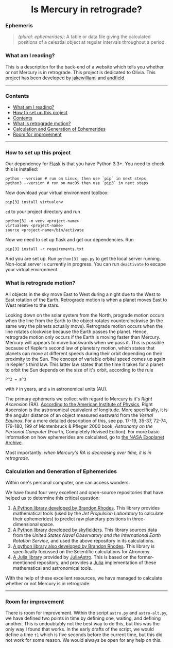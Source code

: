<h1 align="center">
  Is Mercury in retrograde?
</h1>

### Ephemeris

> *(plural: ephemerides)*: A table or data file giving the calculated positions of a celestial object at regular intervals throughout a period.

### What am I reading?

This is a description for the back-end of a website which tells you whether or not Mercury is in retrograde.  This project is dedicated to Olivia.  This project has been developed by [jakewilliami](https://github.com/jakewilliami) and [andfield](https://github.com/andfield).

---

### Contents

- [What am I reading?](#what-am-i-reading?)
- [How to set up this project](#how-to-set-up-this-project)
- [Contents](#contents)
- [What is retrograde motion?](#what-is-reterograde-motion?)
- [Calculation and Generation of Ephemerides](#calculation-and-generation-of-ephemerides)
- [Room for improvement](#room-for-improvement)

---

### How to set up this project

Our dependency for [Flask](https://palletsprojects.com/p/flask/) is that you have Python 3.3+.  You need to check this is installed:
```
python --version # run on Linux; then use `pip` in next steps
python3 --version # run on macOS then use `pip3` in next steps
```
Now download your virtual environment toolbox:
```
pip[3] install virtualenv
```
`cd` to your project directory and run
```
python[3] -m venv <project-name>
virtualenv <project-name>
source <project-name>/bin/activate
```
Now we need to set up flask and get our dependencies.  Run
```
pip[3] install -r requirements.txt
```
And you are set up.  Run `python[3] app.py` to get the local server running.  Non-local server is currently in progress.  You can run `deactivate` to escape your virtual environment.


### What is retrograde motion?
All objects in the sky move East to West during a night due to the West to East rotation of the Earth.  Retrograde motion is when a planet moves East to West relative to the stars.

Looking down on the solar system from the North, prograde motion occurs when the line from the Earth to the object rotates counterclockwise (in the same way the planets actually move). Retrograde motion occurs when the line rotates clockwise because the Earth passes the planet.  Hence, retrograde motion only occurs if the Earth is moving faster than Mercury.  Mercury will appears to move backwards when we pass it.  This is possible because of Kepler’s second law of planetary motion, which states that planets can move at different speeds during their orbit depending on their proximity to the Sun.  The concept of variable orbital speed comes up again in Kepler's third law.  This latter law states that the time it takes for a planet to orbit the Sun depends on the size of it's orbit, according to the rule
```
P^2 = a^3
```
with `P` in years, and `a` in astronomical units (AU).

The primary ephemeris we collect with regard to Mercury is it's *Right Ascension* (RA).  [According to the American Institute of Physics](https://www.aip.org/sites/default/files/history/teaching-guides/follow-drinking-gourd/Follow%20the%20Drinking%20Gourd_RA%20Dec%20Handout.pdf), Right Ascension is the astronomical equivalent of longitude.  More specifically, it is the angular distance of an object measured eastward from the *Vernal Equinox*.  For a more detailed description of this, see pp. 17-19, 35-37, 72-74, 179-180, 199 of Montenbruck & Pfleger 2000 book, *Astronomy on the Personal Computer* (Fourth, Completely Revised Edition).  For more basic information on how ephemerides are calculated, go to [the NASA Exoplanet Archive](https://exoplanetarchive.ipac.caltech.edu/docs/transit_algorithms.html).

Most importantly: *when Mercury's RA is decreasing over time, it is in retrograde*.

### Calculation and Generation of Ephemerides

Within one's personal computer, one can access wonders.

We have found four very excellent and open-source repositories that have helped us to determine this critical question:

1. [A Python library developed by Brandon Rhodes](https://github.com/brandon-rhodes/python-jplephem).  This library provides mathematical tools (used by the *Jet Propulsion Laboratory* to calculate their ephemerides) to predict raw planetary positions in three-dimensional space.
2. [A Python library developed by skyfielders](https://github.com/skyfielders/python-skyfield).  This library sources data from the *United States Naval Observatory and the International Earth Rotation Service*, and used the above repository in its calculations.
3. [A python library also developed by Brandon Rhodes](https://github.com/brandon-rhodes/pyephem).  This library is specifically focussed on the Scientific calculations for Atronomy.
4. [A Julia library](https://github.com/JuliaAstro/JPLEphemeris.jl) provided by [JuliaAstro](https://juliaastro.github.io/).  This is based on the former-mentioned repository, and provides a [Julia](https://julialang.org/) implementation of these mathematical and astronomical tools.

With the help of these excellent resources, we have managed to calculate whether or not Mercury is in retrograde.

---

### Room for improvement

There is room for improvement.  Within the script `astro.py` and `astro-alt.py`, we have defined two points in time by defining one, waiting, and defining another.  This is undoubtably not the best way to do this, but this was the only way I found that works.  In the early drafts of the script, we would define a time `t1` which is five seconds before the current time, but this did not work for some reason.  We would always be open for any help on this.
